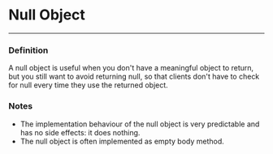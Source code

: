 # Null Object

___

### Definition

A null object is useful when you don't have a meaningful object to return, but you still want to avoid returning null,
so that clients don't have to check for null every time they use the returned object.

### Notes
 - The implementation behaviour of the null object is very predictable and has no side effects: it does nothing.
 - The null object is often implemented as empty body method.